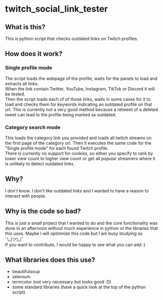 # twitch_social_link_tester

## What is this?
This is python script that checks outdated links on Twitch profiles.

## How does it work?
### Single profile mode
The script loads the webpage of the profile, waits for the panels to load and extracts all links.\
When the link contain Twitter, YouTube, Instagram, TikTok or Discord it will be tested.\
Then the script loads each of of those links, waits in some cases for it to load and checks them for keywords indicating an outdated profile on that url. This is currently not a very good method because a retweet of a deleted tweet can lead to the profile being marked as outdated.

### Category search mode
This loads the category link you provided and loads all twitch streams on the first page of the category url. Then it executes the same code for the "Single profile mode" for each found Twitch profile.\
There is currently no support for cookies, so either you specify to rank by lower view count to higher view count or get all popular streamers where it is unlikely to detect outdated links.

## Why?
I don't know. I don't like outdated links and I wanted to have a reason to interact with people.

## Why is the code so bad?
This is just a small project that I wanted to do and the core functionality was done in an afternoon without much experience in python or the libraries that this uses.
Maybe I will optimnize this code but I am busy studying so ¯\\\_(ツ)\_/¯\
If you want to contribute, I would be happy to see what you can add :)

## What libraries does this use?
- beautifulsoup
- selenium
- termcolor (not very necessary but looks good :D)
- some standard libraries (have a quick look at the top of the python script)
